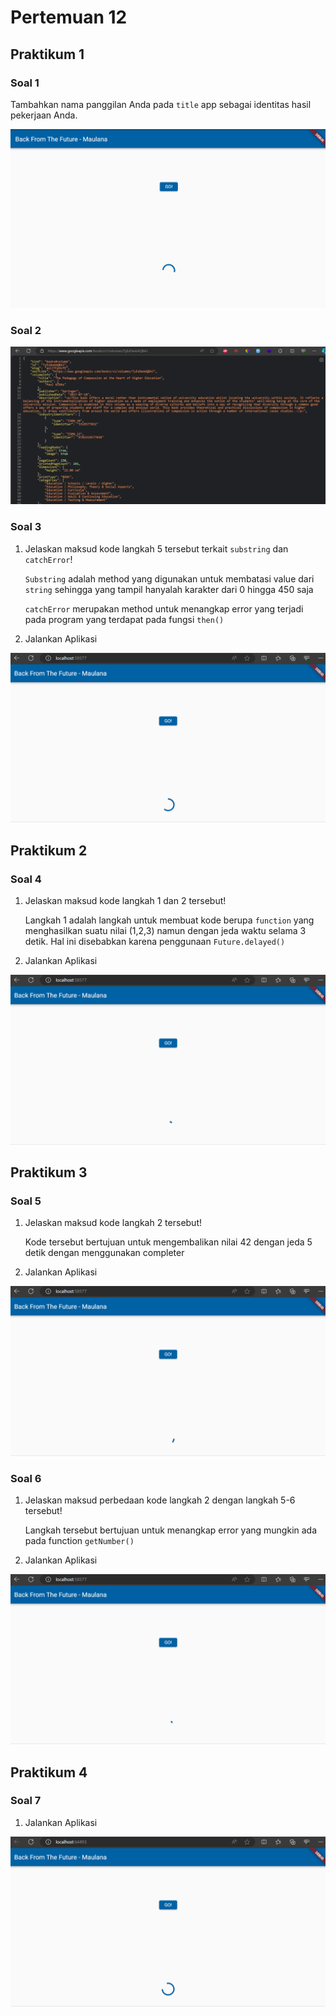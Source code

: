 # Pertemuan 12

## Praktikum 1

### Soal 1 

Tambahkan nama panggilan Anda pada `title` app sebagai identitas hasil pekerjaan Anda.

![Screenshot](./docs/p1l1.png)

### Soal 2

![Screenshot](./docs/p1l2.png)

### Soal 3

1. Jelaskan maksud kode langkah 5 tersebut terkait `substring` dan `catchError`!

    `Substring` adalah method yang digunakan untuk membatasi value dari `string` sehingga yang tampil hanyalah karakter dari 0 hingga 450 saja

    `catchError` merupakan method untuk menangkap error yang terjadi pada program yang terdapat pada fungsi `then()`

2. Jalankan Aplikasi

![GIF](./docs/p1l3.gif)

## Praktikum 2

### Soal 4

1. Jelaskan maksud kode langkah 1 dan 2 tersebut!

    Langkah 1 adalah langkah untuk membuat kode berupa `function` yang menghasilkan suatu nilai (1,2,3) namun dengan jeda waktu selama 3 detik. Hal ini disebabkan karena penggunaan `Future.delayed()`

2. Jalankan Aplikasi

![GIF](./docs/p2l4.gif)

## Praktikum 3

### Soal 5

1. Jelaskan maksud kode langkah 2 tersebut!

    Kode tersebut bertujuan untuk mengembalikan nilai 42 dengan jeda 5 detik dengan menggunakan completer

2. Jalankan Aplikasi

![GIF](./docs/p3l5.gif)

### Soal 6

1. Jelaskan maksud perbedaan kode langkah 2 dengan langkah 5-6 tersebut!

    Langkah tersebut bertujuan untuk menangkap error yang mungkin ada pada function `getNumber()`

2. Jalankan Aplikasi

![GIF](./docs/p3l6.gif)

## Praktikum 4

### Soal 7

1. Jalankan Aplikasi

![GIF](./docs/p4l7.gif)

